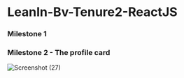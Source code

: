 # LeanIn-Bv-Tenure2-ReactJS

### Milestone 1

### Milestone 2 - The profile card

![Screenshot (27)](https://user-images.githubusercontent.com/74834336/137451131-7c221011-ca0e-4c67-9c46-473433ae189d.png)
